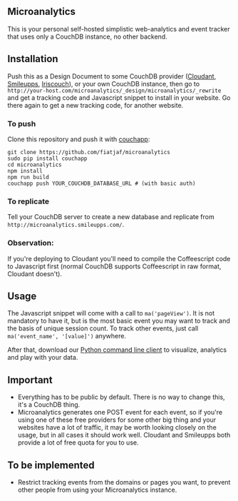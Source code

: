## Microanalytics

This is your personal self-hosted simplistic web-analytics and event tracker that uses only a CouchDB instance, no other backend.

## Installation

Push this as a Design Document to some CouchDB provider ([Cloudant](https://cloudant.com/), [Smileupps](https://www.smileupps.com/), [Iriscouch](https://www.iriscouch.com/)), or your own CouchDB instance, then go to `http://your-host.com/microanalytics/_design/microanalytics/_rewrite` and get a tracking code and Javascript snippet to install in your website. Go there again to get a new tracking code, for another website.

### To push

Clone this repository and push it with [couchapp](https://github.com/couchapp/couchapp):

```
git clone https://github.com/fiatjaf/microanalytics
sudo pip install couchapp
cd microanalytics
npm install
npm run build
couchapp push YOUR_COUCHDB_DATABASE_URL # (with basic auth)
```

### To replicate

Tell your CouchDB server to create a new database and replicate from `http://microanalytics.smileupps.com/`.

### Observation:

If you're deploying to Cloudant you'll need to compile the Coffeescript code to Javascript first (normal CouchDB supports Coffeescript in raw format, Cloudant doesn't).

## Usage

The Javascript snippet will come with a call to `ma('pageView')`. It is not mandatory to have it, but is the most basic event you may want to track and the basis of unique session count. To track other events, just call `ma('event_name', '[value]')` anywhere.

After that, download our [Python command line client](https://github.com/fiatjaf/microanalytics-cli) to visualize, analytics and play with your data.

## Important

* Everything has to be public by default. There is no way to change this, it's a CouchDB thing.
* Microanalytics generates one POST event for each event, so if you're using one of these free providers for some other big thing and your websites have a lot of traffic, it may be worth looking closely on the usage, but in all cases it should work well. Cloudant and Smileupps both provide a lot of free quota for you to use.

## To be implemented

* Restrict tracking events from the domains or pages you want, to prevent other people from using your Microanalytics instance.
